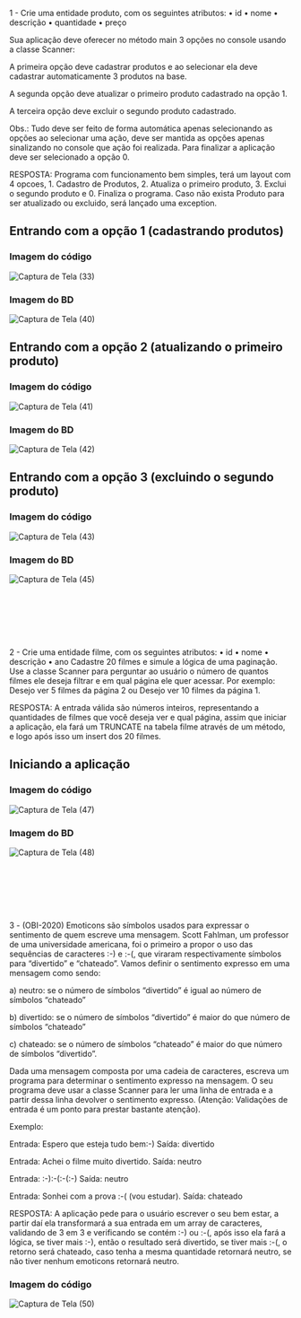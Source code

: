 1 - Crie uma entidade produto, com os seguintes atributos:
            • id
            • nome
            • descrição
            • quantidade
            • preço

Sua aplicação deve oferecer no método main 3 opções no console usando a classe
Scanner:

A primeira opção deve cadastrar produtos e ao selecionar ela deve cadastrar
automaticamente 3 produtos na base.

A segunda opção deve atualizar o primeiro produto cadastrado na opção 1.

A terceira opção deve excluir o segundo produto cadastrado.

Obs.: Tudo deve ser feito de forma automática apenas selecionando as opções ao
selecionar uma ação, deve ser mantida as opções apenas sinalizando no console que
ação foi realizada. Para finalizar a aplicação deve ser selecionado a opção 0.


RESPOSTA: Programa com funcionamento bem simples, terá um layout com 4 opcoes, 1. Cadastro de Produtos, 2. Atualiza o primeiro produto, 3. Exclui o  segundo produto e 0. Finaliza o programa. Caso não exista Produto para ser atualizado ou excluido, será lançado uma exception.


<h2>Entrando com a opção 1 (cadastrando produtos)</h2>

<h3>Imagem do código</h3>

![Captura de Tela (33)](https://user-images.githubusercontent.com/81782608/198433992-c642d845-8806-4cdf-9600-6fa84b899a20.png)


<h3>Imagem do BD</h3>

![Captura de Tela (40)](https://user-images.githubusercontent.com/81782608/198434365-51762061-c341-42d6-8580-5392a6e594b8.png)



<h2>Entrando com a opção 2 (atualizando o primeiro produto)</h2>

<h3>Imagem do código</h3>

![Captura de Tela (41)](https://user-images.githubusercontent.com/81782608/198435710-69fd9278-8524-407b-85c7-7116f77c7c2b.png)

<h3>Imagem do BD</h3>

![Captura de Tela (42)](https://user-images.githubusercontent.com/81782608/198435766-e44e214a-5cda-4f29-a20d-83a7b60c9e33.png)


<h2>Entrando com a opção 3 (excluindo o segundo produto)</h2>

<h3>Imagem do código</h3>

![Captura de Tela (43)](https://user-images.githubusercontent.com/81782608/198436278-35922d88-c23f-4d25-9c44-3a77dd114b7c.png)

<h3>Imagem do BD</h3>

![Captura de Tela (45)](https://user-images.githubusercontent.com/81782608/198436354-b801e869-da6f-4f45-85ec-795085b3de0e.png)

<br><br><br><br><br>

2 - Crie uma entidade filme, com os seguintes atributos:
• id
• nome
• descrição
• ano
Cadastre 20 filmes e simule a lógica de uma paginação. Use a classe Scanner para
perguntar ao usuário o número de quantos filmes ele deseja filtrar e em qual página
ele quer acessar. Por exemplo: Desejo ver 5 filmes da página 2 ou Desejo ver 10
filmes da página 1.

RESPOSTA: A entrada válida são números inteiros, representando a quantidades de filmes que você deseja ver e qual página, assim que iniciar a aplicação, ela fará um TRUNCATE na tabela filme através de um método, e logo após isso um insert dos 20 filmes.


<h2>Iniciando a aplicação</h2>

<h3>Imagem do código</h3>

![Captura de Tela (47)](https://user-images.githubusercontent.com/81782608/198492917-cc0a743a-2e4f-428a-b4ae-3b9494fa71de.png)

<h3>Imagem do BD</h3>

![Captura de Tela (48)](https://user-images.githubusercontent.com/81782608/198493444-7e65e9b3-bd36-458c-95e3-26f6b0e4b527.png)

<br><br><br><br><br>

3 - (OBI-2020) Emoticons são símbolos usados para expressar o sentimento de quem
escreve uma mensagem. Scott Fahlman, um professor de uma universidade
americana, foi o primeiro a propor o uso das sequências de caracteres :-) e :-(, que viraram respectivamente símbolos para “divertido” e “chateado”. Vamos definir o
sentimento expresso em uma mensagem como sendo:

a) neutro: se o número de símbolos “divertido” é igual ao número de símbolos
“chateado”

b) divertido: se o número de símbolos “divertido” é maior do que número de
símbolos “chateado”

c) chateado: se o número de símbolos “chateado” é maior do que número de
símbolos “divertido”.

Dada uma mensagem composta por uma cadeia de caracteres, escreva um programa
para determinar o sentimento expresso na mensagem. O seu programa deve usar a
classe Scanner para ler uma linha de entrada e a partir dessa linha devolver o
sentimento expresso. (Atenção: Validações de entrada é um ponto para prestar
bastante atenção).

Exemplo:

Entrada: Espero que esteja tudo bem:-)
Saída: divertido

Entrada: Achei o filme muito divertido.
Saída: neutro

Entrada: :-):-(:-(:-)
Saída: neutro

Entrada: Sonhei com a prova :-( (vou estudar).
Saída: chateado

RESPOSTA: A aplicação pede para o usuário escrever o seu bem estar, a partir daí ela transformará a sua entrada em um array de caracteres, validando de 3 em 3 e verificando se contém :-) ou :-(, após isso ela fará a lógica, se tiver mais :-), então o resultado será divertido, se tiver mais :-(, o retorno será chateado, caso tenha a mesma quantidade retornará neutro, se não tiver nenhum emoticons retornará neutro. 

<h3>Imagem do código</h3>

![Captura de Tela (50)](https://user-images.githubusercontent.com/81782608/198837443-16398fdd-b9b2-4149-80d5-ce782b4abfb7.png)


